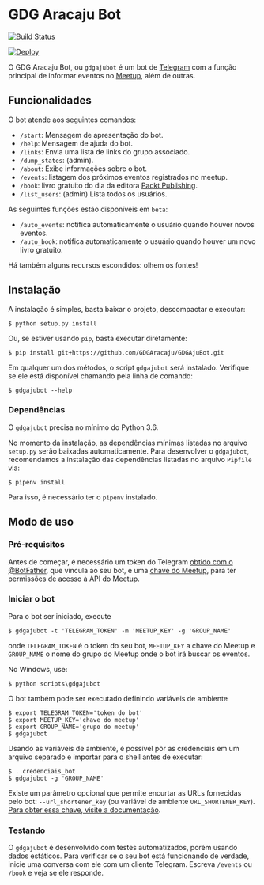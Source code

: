 # GDG Aracaju Bot

[![Build Status](https://travis-ci.org/GDGAracaju/GDGAjuBot.svg?branch=master)](https://travis-ci.org/GDGAracaju/GDGAjuBot)

[![Deploy](https://www.herokucdn.com/deploy/button.svg)](https://heroku.com/deploy)

O GDG Aracaju Bot, ou `gdgajubot` é um bot de [Telegram](https://telegram.me/) com a função
principal de informar eventos no [Meetup](http://www.meetup.com/), além de outras.

## Funcionalidades

O bot atende aos seguintes comandos:

- `/start`: Mensagem de apresentação do bot.
- `/help`: Mensagem de ajuda do bot.
- `/links`: Envia uma lista de links do grupo associado.
- `/dump_states`: (admin).
- `/about`: Exibe informações sobre o bot.
- `/events`: listagem dos próximos eventos registrados no meetup.
- `/book`: livro gratuito do dia da editora [Packt Publishing](https://www.packtpub.com/).
- `/list_users`: (admin) Lista todos os usuários.

As seguintes funções estão disponíveis em `beta`:

- `/auto_events`: notifica automaticamente o usuário quando houver novos eventos.
- `/auto_book`: notifica automaticamente o usuário quando houver um novo livro gratuito.

Há também alguns recursos escondidos: olhem os fontes!

## Instalação

A instalação é simples, basta baixar o projeto, descompactar e executar:

    $ python setup.py install

Ou, se estiver usando `pip`, basta executar diretamente:

    $ pip install git+https://github.com/GDGAracaju/GDGAjuBot.git

Em qualquer um dos métodos, o script `gdgajubot` será instalado. Verifique se ele está disponível
chamando pela linha de comando:

    $ gdgajubot --help

### Dependências

O `gdgajubot` precisa no mínimo do Python 3.6.

No momento da instalação, as dependências mínimas listadas no arquivo `setup.py` serão baixadas
automaticamente. Para desenvolver o `gdgajubot`, recomendamos a instalação das dependências listadas
no arquivo `Pipfile` via:

    $ pipenv install

Para isso, é necessário ter o `pipenv` instalado.

## Modo de uso

### Pré-requisitos

Antes de começar, é necessário um token do Telegram [obtido com o @BotFather](https://core.telegram.org/bots#6-botfather),
que vincula ao seu bot, e uma [chave do Meetup](https://secure.meetup.com/pt-BR/meetup_api/key/),
para ter permissões de acesso à API do Meetup.

### Iniciar o bot

Para o bot ser iniciado, execute

    $ gdgajubot -t 'TELEGRAM_TOKEN' -m 'MEETUP_KEY' -g 'GROUP_NAME'

onde `TELEGRAM_TOKEN` é o token do seu bot, `MEETUP_KEY` a chave do Meetup e `GROUP_NAME` o nome do
grupo do Meetup onde o bot irá buscar os eventos.

No Windows, use:

    $ python scripts\gdgajubot

O bot também pode ser executado definindo variáveis de ambiente

    $ export TELEGRAM_TOKEN='token do bot'
    $ export MEETUP_KEY='chave do meetup'
    $ export GROUP_NAME='grupo do meetup'
    $ gdgajubot

Usando as variáveis de ambiente, é possível pôr as credenciais em um arquivo separado e importar
para o shell antes de executar:

    $ . credenciais_bot
    $ gdgajubot -g 'GROUP_NAME'

Existe um parâmetro opcional que permite encurtar as URLs fornecidas pelo bot: `--url_shortener_key` (ou variável de ambiente `URL_SHORTENER_KEY`). [Para obter essa chave, visite a documentação](https://developers.google.com/url-shortener/v1/getting_started).

### Testando

O `gdgajubot` é desenvolvido com testes automatizados, porém usando dados estáticos. Para verificar
se o seu bot está funcionando de verdade, inicie uma conversa com ele com um cliente Telegram.
Escreva `/events` ou `/book` e veja se ele responde.
